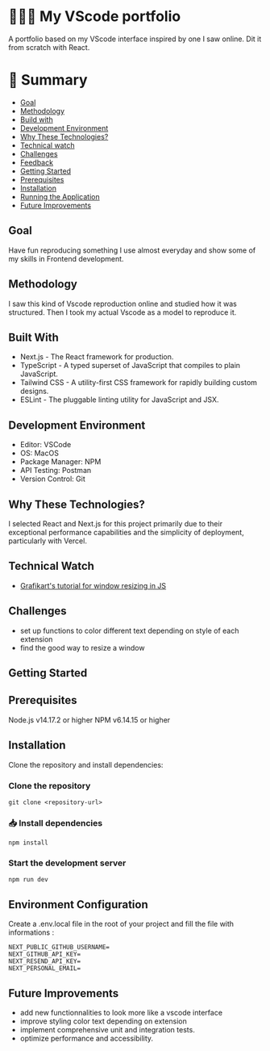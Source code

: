 # 🧑🏽‍💻 My VScode portfolio

A portfolio based on my VScode interface inspired by one I saw online. Dit it from scratch with React.

# 📜 Summary
- [Goal](#goal)
- [Methodology](#methodology)
- [Build with](#-build-with)
- [Development Environment](#development-environment)
- [Why These Technologies?](#why-these-technologies)
- [Technical watch](#technical-watch)
- [Challenges](#challenges)
- [Feedback](#feedback)
- [Getting Started](#getting-started)
- [Prerequisites](#prerequesites)
- [Installation](#installation)
- [Running the Application](#running-the-application)
- [Future Improvements](#future-imporvments)

## Goal

Have fun reproducing something I use almost everyday and show some of my skills in Frontend development.

## Methodology

I saw this kind of Vscode reproduction online and studied how it was structured. Then I took my actual Vscode as a model to reproduce it.

## Built With

- Next.js - The React framework for production.
- TypeScript - A typed superset of JavaScript that compiles to plain JavaScript.
- Tailwind CSS - A utility-first CSS framework for rapidly building custom designs.
- ESLint - The pluggable linting utility for JavaScript and JSX.
  
## Development Environment

- Editor: VSCode
- OS: MacOS
- Package Manager: NPM
- API Testing: Postman
- Version Control: Git
  
## Why These Technologies?

I selected React and Next.js for this project primarily due to their exceptional performance capabilities and the simplicity of deployment, particularly with Vercel.

## Technical Watch

- [Grafikart's tutorial for window resizing in JS](https://youtu.be/JV7M9utl5QQ?si=535yJ8EQra6JjoCs)

## Challenges

- set up functions to color different text depending on style of each extension
- find the good way to resize a window 

## Getting Started


## Prerequisites

Node.js v14.17.2 or higher
NPM v6.14.15 or higher

## Installation

Clone the repository and install dependencies:

### Clone the repository

```
git clone <repository-url>
```

### 📥 Install dependencies

```
npm install
```

### Start the development server

```
npm run dev
```

## Environment Configuration
Create a .env.local file in the root of your project and fill the file with informations : 

```
NEXT_PUBLIC_GITHUB_USERNAME=
NEXT_GITHUB_API_KEY=
NEXT_RESEND_API_KEY=
NEXT_PERSONAL_EMAIL=
```

## Future Improvements


- add new functionnalities to look more like a vscode interface
- improve styling color text depending on extension
- implement comprehensive unit and integration tests.
- optimize performance and accessibility.
